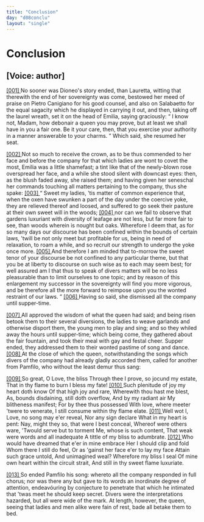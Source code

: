 ```yaml
---
title: "Conclusion"
day: "d08conclu"
layout: "single"
---
```

<div id="d08conclu" type="conclusion" who="author">
 <h1>
  Conclusion
 </h1>
 <p>
  <h2>
   [Voice: author]
  </h2>
 </p>
 <p>
  <a href="{{ site.baseurl }}itDecameron/d08conclu#p08970001">
   [001]
  </a>
  No sooner was Dioneo's story ended, than Lauretta, witting
 that therewith the end of her sovereignty was come, bestowed her
 meed of praise on Pietro Canigiano for his good counsel, and also on
 Salabaetto for the equal sagacity which he displayed in carrying it
 out, and then, taking off the laurel wreath, set it on the head of
 Emilia, saying graciously:
  <q direct="unspecified">
   I know not, Madam, how debonair
 a queen you may prove, but at least we shall have in you a fair
 one. Be it your care, then, that you exercise your authority in a
 manner answerable to your charms.
  </q>
  Which said, she resumed
 her seat.
 </p>
 <p>
  <a href="{{ site.baseurl }}itDecameron/d08conclu#p08970002">
   [002]
  </a>
  Not so much to receive the crown, as to be thus commended to
 her face and before the company for that which ladies are wont to
 covet the most, Emilia was a little shamefast; a tint like that of the
 newly-blown rose overspread her face, and a while she stood silent
 with downcast eyes: then, as the blush faded away, she raised them;
 and having given her seneschal her commands touching all matters
 pertaining to the company, thus she spake:
  <a href="{{ site.baseurl }}itDecameron/d08conclu#p08970003">
   [003]
  </a>
  <q direct="unspecified">
   Sweet my ladies, 'tis
 matter of common experience that, when the oxen have swunken a
 part of the day under the coercive yoke, they are relieved thereof and
 loosed, and suffered to go seek their pasture at their own sweet will
   in the woods;
   <a href="{{ site.baseurl }}itDecameron/d08conclu#p08970004">
    [004]
   </a>
   nor can we fail to observe that gardens luxuriant with
 diversity of leafage are not less, but far more fair to see, than woods
 wherein is nought but oaks. Wherefore I deem that, as for so many
 days our discourse has been confined within the bounds of certain
 laws, 'twill be not only meet but profitable for us, being in need of
 relaxation, to roam a while, and so recruit our strength to undergo
 the yoke once more.
   <a href="{{ site.baseurl }}itDecameron/d08conclu#p08970005">
    [005]
   </a>
   And therefore I am minded that to-morrow
 the sweet tenor of your discourse be not confined to any particular
 theme, but that you be at liberty to discourse on such wise as to each
 may seem best; for well assured am I that thus to speak of divers
 matters will be no less pleasurable than to limit ourselves to one topic;
 and by reason of this enlargement my successor in the sovereignty
 will find you more vigorous, and be therefore all the more forward
 to reimpose upon you the wonted restraint of our laws.
  </q>
  <a href="{{ site.baseurl }}itDecameron/d08conclu#p08970006">
   [006]
  </a>
  Having so
 said, she dismissed all the company until supper-time.
 </p>
 <p>
  <a href="{{ site.baseurl }}itDecameron/d08conclu#p08970007">
   [007]
  </a>
  All approved the wisdom of what the queen had said; and being
 risen betook them to their several diversions, the ladies to weave
 garlands and otherwise disport them, the young men to play and sing;
 and so they whiled away the hours until supper-time; which being
 come, they gathered about the fair fountain, and took their meal with
 gay and festal cheer. Supper ended, they addressed them to their
 wonted pastime of song and dance.
  <a href="{{ site.baseurl }}itDecameron/d08conclu#p08970008">
   [008]
  </a>
  At the close of which the queen,
 notwithstanding the songs which divers of the company had already
 gladly accorded them, called for another from Pamfilo, who without
 the least demur thus sang:
 </p>
 <div3 type="song" who="panfilo">
  <lg>
   <a href="{{ site.baseurl }}itDecameron/d08conclu#p08970009">
    [009]
   </a>
   <l>
    So great, O Love, the bliss
   </l>
   <l>
    Through thee I prove, so jocund my estate,
   </l>
   <l>
    That in thy flame to burn I bless my fate!
   </l>
  </lg>
  <lg>
   <a href="{{ site.baseurl }}itDecameron/d08conclu#p08970010">
    [010]
   </a>
   <l>
    Such plenitude of joy my heart doth know
   </l>
   <l>
    Of that high joy and rare,
   </l>
   <l>
    Wherewith thou hast me blest,
   </l>
   <l>
    As, bounds disdaining, still doth overflow,
   </l>
   <l>
    And by my radiant air
   </l>
   <l>
    My blitheness manifest;
   </l>
   <l>
    For by thee thus possessed
   </l>
   <l>
    With love, where meeter 'twere to venerate,
   </l>
   <l>
    I still consume within thy flame elate.
   </l>
  </lg>
  <lg>
   <a href="{{ site.baseurl }}itDecameron/d08conclu#p08970011">
    [011]
   </a>
   <l>
    Well wot I, Love, no song may e'er reveal,
   </l>
   <l>
    Nor any sign declare
   </l>
   <l>
    What in my heart is pent:
   </l>
   <l>
    Nay, might they so, that were I best conceal,
   </l>
   <l>
    Whereof were others ware,
   </l>
   <l>
    'Twould serve but to torment
   </l>
   <l>
    Me, whose is such content,
   </l>
   <l>
    That weak were words and all inadequate
   </l>
   <l>
    A tittle of my bliss to adumbrate.
   </l>
  </lg>
  <lg>
   <a href="{{ site.baseurl }}itDecameron/d08conclu#p08970012">
    [012]
   </a>
   <l>
    Who would have dreamed that e'er in mine embrace
   </l>
   <l>
    Her I should clip and fold
   </l>
   <l>
    Whom there I still do feel,
   </l>
   <l>
    Or as 'gainst her face e'er to lay my face
   </l>
   <l>
    Attain such grace untold,
   </l>
   <l>
    And unimagined weal?
   </l>
   <l>
    Wherefore my bliss I seal
   </l>
   <l>
    Of mine own heart within the circuit strait,
   </l>
   <l>
    And still in thy sweet flame luxuriate.
   </l>
  </lg>
 </div3>
 <p>
  <a href="{{ site.baseurl }}itDecameron/d08conclu#p08970013">
   [013]
  </a>
  So ended Pamfilo his song: whereto all the company responded
 in full chorus; nor was there any but gave to its words an inordinate
 degree of attention, endeav&oacute;uring by conjecture to penetrate that
 which he intimated that 'twas meet he should keep secret. Divers
 were the interpretations hazarded, but all were wide of the mark.
 At length, however, the queen, seeing that ladies and men alike were
 fain of rest, bade all betake them to bed.
 </p>
</div>
